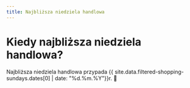 ```yaml
---
title: Najbliższa niedziela handlowa
---
```


<div class="row pt-5 pb-5 text-center">
    <h1 class="pb-3">Kiedy najbliższa niedziela handlowa?</h1>
    <p class="lead">Najbliższa niedziela handlowa przypada {{ site.data.filtered-shopping-sundays.dates[0] | date: "%d.%m.%Y"}}r. 🥳</p>
</div>
